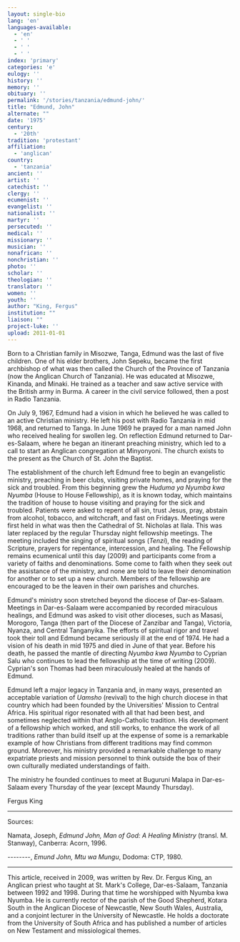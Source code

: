 ```yaml
---
layout: single-bio
lang: 'en'
languages-available:
  - 'en'
  - ' '
  - ' '
  - ' '
index: 'primary'
categories: 'e'
eulogy: ''
history: ''
memory: ''
obituary: ''
permalink: '/stories/tanzania/edmund-john/'
title: "Edmund, John"
alternate: ""
date: '1975'
century:
  - '20th'
tradition: 'protestant'
affiliation:
  - 'anglican'
country:
  - 'tanzania'
ancient: ''
artist: ''
catechist: ''
clergy: ''
ecumenist: ''
evangelist: ''
nationalist: ''
martyr: ''
persecuted: ''
medical: ''
missionary: ''
musician: ''
nonafrican: ''
nonchristian: ''
photo: ''
scholar: ''
theologian: ''
translator: ''
women: ''
youth: ''
author: "King, Fergus"
institution: ""
liaison: ""
project-luke: ''
upload: 2011-01-01
---
```




Born to a Christian family in Misozwe, Tanga,
Edmund was the last of five children. One of his elder brothers,
John Sepeku, became the first archbishop of what was then
called the Church of the Province of Tanzania (now the Anglican
Church of Tanzania). He was educated at Misozwe, Kinanda,
and Minaki. He trained as a teacher and saw active service
with the British army in Burma. A career in the civil service
followed, then a post in Radio Tanzania.

On July 9, 1967, Edmund had a vision in which he believed he was called to an active Christian ministry. He left his post with Radio Tanzania in mid 1968, and returned to Tanga. In June 1969 he prayed for a man named John who received healing for swollen leg. On reflection Edmund returned to Dar-es-Salaam, where he began an itinerant preaching ministry, which led to a call to start an Anglican congregation at Minyonyoni. The church exists to the present as the Church of St. John the Baptist.

The establishment of the church left Edmund free to begin an evangelistic ministry, preaching in beer clubs, visiting private homes, and praying for the sick and troubled. From this beginning grew the *Huduma ya Nyumba kwa Nyumba* (House to House Fellowship), as it is known today, which maintains the tradition of house to house visiting and praying for the sick and troubled. Patients were asked to repent of all sin, trust Jesus, pray, abstain from alcohol, tobacco, and witchcraft, and fast on Fridays. Meetings were first held in what was then the Cathedral of St. Nicholas at Ilala. This was later replaced by the regular Thursday night fellowship meetings. The meeting included the singing of spiritual songs (*Tenzi*), the reading of Scripture, prayers for repentance, intercession, and healing. The Fellowship remains ecumenical until this day (2009) and participants come from a variety of faiths and denominations. Some come to faith when they seek out the assistance of the ministry, and none are told to leave their denomination for another or to set up a new church. Members of the fellowship are encouraged to be the leaven in their own parishes and churches.

Edmund's ministry soon stretched beyond the diocese of Dar-es-Salaam. Meetings in Dar-es-Salaam were accompanied by recorded miraculous healings, and Edmund was asked to visit other dioceses, such as Masasi, Morogoro, Tanga (then part of the Diocese of Zanzibar and Tanga), Victoria, Nyanza, and Central Tanganyika. The efforts of spiritual rigor and travel took their toll and Edmund became seriously ill at the end of 1974. He had a vision of his death in mid 1975 and died in June of that year. Before his death, he passed the mantle of directing *Nyumba kwa Nyumba* to Cyprian Salu who continues to lead the fellowship at the time of writing (2009). Cyprian's son Thomas had been miraculously healed at the hands of Edmund.

Edmund left a major legacy in Tanzania and, in many ways, presented an acceptable variation of *Uamsho* (revival) to the high church diocese in that country which had been founded by the Universities' Mission to Central Africa. His spiritual rigor resonated with all that had been best, and sometimes neglected within that Anglo-Catholic tradition. His development of a fellowship which worked, and still works, to enhance the work of all traditions rather than build itself up at the expense of some is a remarkable example of how Christians from different traditions may find common ground. Moreover, his ministry provided a remarkable challenge to many expatriate priests and mission personnel to think outside the box of their own culturally mediated understandings of faith.

The ministry he founded continues to meet at Buguruni Malapa in Dar-es-Salaam every Thursday of the year (except Maundy Thursday).

Fergus King

---

Sources:

Namata, Joseph, *Edmund John, Man of God: A Healing Ministry* (transl. M. Stanway), Canberra: Acorn, 1996.

--------, *Emund John, Mtu wa Mungu*, Dodoma: CTP, 1980.

---

This article, received in 2009, was written by Rev. Dr. Fergus King, an Anglican priest who taught at St. Mark's College, Dar-es-Salaam, Tanzania between 1992 and 1998. During that  time he worshipped with Nyumba kwa Nyumba.  He is currently rector of the parish of the Good Shepherd, Kotara South in the Anglican Diocese of Newcastle, New South Wales, Australia, and a conjoint lecturer in the University of Newcastle. He holds a doctorate from the University of South Africa and has published a number of articles on New Testament and missiological themes.